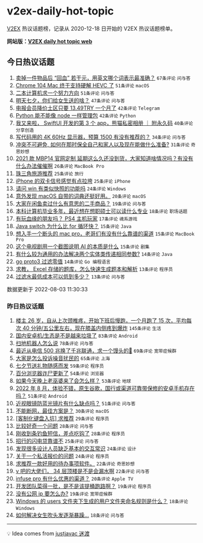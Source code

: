 # v2ex-daily-hot-topic

[V2EX](https://www.v2ex.com/) 热议话题榜，记录从 2020-12-18 日开始的 V2EX 热议话题榜单。

**网站版：[V2EX daily hot topic web](https://boojack.github.io/v2ex-daily-hot-topic-web/)**

## 今日热议话题

<!-- TODAY BEGIN -->

1. [卖掉一件物品后 “回血” 若干元，用英文哪个词表示最准确？](https://www.v2ex.com/t/870345) `67条评论` `问与答`
1. [Chrome 104 Mac 终于支持硬解 HEVC 了](https://www.v2ex.com/t/870362) `51条评论` `macOS`
1. [二本计算机求一个努力方向](https://www.v2ex.com/t/870369) `51条评论` `问与答`
1. [明天七夕，你们给女生送的啥？](https://www.v2ex.com/t/870459) `47条评论` `问与答`
1. [电报会员降价土区只要 13.49TRY 一个月了](https://www.v2ex.com/t/870349) `42条评论` `Telegram`
1. [Python 能不能像 node 一样管理包](https://www.v2ex.com/t/870375) `42条评论` `Python`
1. [我又来啦， SwiftUI 开发的第 3 个 app，熊猫私密相册 ｜ 附永久码](https://www.v2ex.com/t/870471) `40条评论` `分享创造`
1. [写代码用的 4K 60Hz 显示器，预算 1500 有没有推荐的？](https://www.v2ex.com/t/870373) `34条评论` `问与答`
1. [冲突不可避免, 如何在那时保全自己和家人以及现在能做什么准备?](https://www.v2ex.com/t/870372) `31条评论` `奇思妙想`
1. [2021 款 MBP14 官网定制 延期这么久还没到货，大家知道啥情况吗？有没有什么办法催催啊](https://www.v2ex.com/t/870407) `26条评论` `MacBook Pro`
1. [珠三角旅游推荐](https://www.v2ex.com/t/870447) `25条评论` `旅行`
1. [iPhone 的双卡信号感觉有点拉垮](https://www.v2ex.com/t/870397) `25条评论` `iPhone`
1. [请问 win 有类似快照的功能吗](https://www.v2ex.com/t/870356) `24条评论` `Windows`
1. [意外发现 macOS 自带的词典还挺好用。](https://www.v2ex.com/t/870443) `20条评论` `macOS`
1. [大家在闲鱼卖过什么有意思的二手商品？](https://www.v2ex.com/t/870428) `19条评论` `问与答`
1. [本科计算机毕业多年，最近想在想职硕士可以读什么专业](https://www.v2ex.com/t/870420) `18条评论` `职场话题`
1. [有玩血缘的朋友吗？ PS4 主机玩家](https://www.v2ex.com/t/870396) `17条评论` `魂系游戏`
1. [Java switch 为什么比 for 循环快？](https://www.v2ex.com/t/870434) `15条评论` `Java`
1. [想入手一个断头的 mac pro，老哥们有没有什么靠谱的渠道](https://www.v2ex.com/t/870415) `15条评论` `MacBook Pro`
1. [这个电视剧用一个截图说明 AI 的本质是什么](https://www.v2ex.com/t/870385) `15条评论` `剧集`
1. [有什么较为通用的办法解决两个实体类传递相同参数?](https://www.v2ex.com/t/870449) `14条评论` `Java`
1. [go proto3 过滤零值](https://www.v2ex.com/t/870412) `14条评论` `Go 编程语言`
1. [求教， Excel 存储的题库，怎么快速生成题本和解析](https://www.v2ex.com/t/870445) `13条评论` `程序员`
1. [过滤水最低成本可以低到多少？](https://www.v2ex.com/t/870416) `13条评论` `问与答`

数据更新于 2022-08-03 11:30:33

<!-- TODAY END -->

### 昨日热议话题

<!-- YESTERDAY BEGIN -->

1. [楼主 26 岁，自从上次颈椎疼，开始下班后慢跑，一个月跑了 15 次，平均每次 40 分钟/五公里左右，现在膝盖内侧疼到爆炸](https://www.v2ex.com/t/870144) `145条评论` `生活`
1. [国内安卓机/生态是不是越来垃圾了](https://www.v2ex.com/t/870218) `83条评论` `Android`
1. [扫地机器人怎么说](https://www.v2ex.com/t/870125) `78条评论` `问与答`
1. [最近从电信 500 兆换了千兆联通，求一个馒头的💊](https://www.v2ex.com/t/870228) `69条评论` `宽带症候群`
1. [大家是怎么投诉噪音扰民的](https://www.v2ex.com/t/870168) `65条评论` `上海`
1. [七夕节送礼物随感而发](https://www.v2ex.com/t/870198) `59条评论` `程序员`
1. [百分浏览器诈尸更新了](https://www.v2ex.com/t/870140) `54条评论` `浏览器`
1. [如果今天晚上老巫婆来了会怎么样？](https://www.v2ex.com/t/870178) `53条评论` `地球`
1. [2022 年 8 月，体验不错，原生谷歌，国行或渠道可靠带保修的安卓手机存在吗？](https://www.v2ex.com/t/870252) `51条评论` `Android`
1. [近视眼镜防蓝光镜片有什么缺点吗？](https://www.v2ex.com/t/870097) `51条评论` `问与答`
1. [不能断网，最佳方案是？](https://www.v2ex.com/t/870282) `30条评论` `macOS`
1. [[客制化键盘入坑] 求推荐](https://www.v2ex.com/t/870268) `29条评论` `程序员`
1. [比较好奇一个问题](https://www.v2ex.com/t/870247) `28条评论` `问与答`
1. [刚收到条钓鱼短信，差点吃钩了](https://www.v2ex.com/t/870233) `28条评论` `程序员`
1. [招行的闪电贷靠谱不](https://www.v2ex.com/t/870142) `25条评论` `问与答`
1. [发现很多设计人员缺乏基本的交互常识](https://www.v2ex.com/t/870306) `24条评论` `设计`
1. [关于一个私活报价的问题](https://www.v2ex.com/t/870239) `24条评论` `程序员`
1. [求推荐一款好用的待办事项软件。](https://www.v2ex.com/t/870225) `22条评论` `奇思妙想`
1. [v 吧的大佬们， 34 层顶楼是不是会漏水啊](https://www.v2ex.com/t/870171) `22条评论` `问与答`
1. [infuse pro 有什么优惠的渠道？](https://www.v2ex.com/t/870289) `20条评论` `Apple TV`
1. [开发团队菜得一批，是不是该提桶跑路啊？](https://www.v2ex.com/t/870206) `19条评论` `程序员`
1. [没有公网 ip 要怎么办?](https://www.v2ex.com/t/870155) `19条评论` `宽带症候群`
1. [Windows 的 users 文件夹下生成的用户文件夹命名规则是什么？](https://www.v2ex.com/t/870146) `18条评论` `Windows`
1. [如何解决女生吹头发逐渐暴躁...](https://www.v2ex.com/t/870145) `18条评论` `问与答`

<!-- YESTERDAY END -->

---

💡 Idea comes from [justjavac 迷渡](https://github.com/justjavac/)
